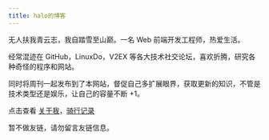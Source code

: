 ```yaml
---
title: halo的博客
---
```


无人扶我青云志，我自踏雪至山巅。一名 Web 前端开发工程师，热爱生活。

经常混迹在 GitHub，LinuxDo，V2EX 等各大技术社交论坛，喜欢折腾，研究各种奇怪的程序和网站。

同时将周刊一起发布到了本网站，督促自己多扩展眼界，获取更新的知识，不管是技术类型还是娱乐，让自己的容量不断 +1。

<!-- 在这里，我提供了一些免费的 [在线服务](/serve/) -->

点击查看 [关于我](/about/)，[骑行记录](/riding/)

暂不做友链，请勿留言友链信息。
